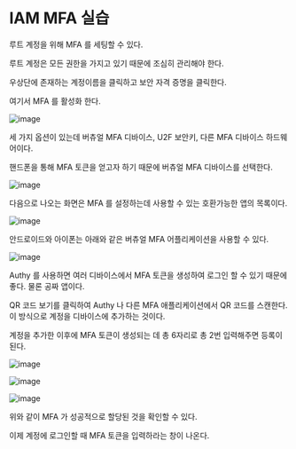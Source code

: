 # IAM MFA 실습

루트 계정을 위해 MFA 를 세팅할 수 있다.

루트 계정은 모든 권한을 가지고 있기 때문에 조심히 관리해야 한다.

우상단에 존재하는 계정이름을 클릭하고 보안 자격 증명을 클릭한다.

여기서 MFA 를 활성화 한다.

![image](https://user-images.githubusercontent.com/67403886/155991784-62468685-7ed7-4ae5-a8d5-e3d107c37819.png)


세 가지 옵션이 있는데 버츄얼 MFA 디바이스, U2F 보안키, 다른 MFA 디바이스 하드웨어이다. 

핸드폰을 통해 MFA 토큰을 얻고자 하기 때문에 버츄얼 MFA 디바이스를 선택한다.

![image](https://user-images.githubusercontent.com/67403886/155991801-883035fb-58b0-4540-8ed2-53bfbe5e75fc.png)


다음으로 나오는 화면은 MFA 를 설정하는데 사용할 수 있는 호환가능한 앱의 목록이다.

![image](https://user-images.githubusercontent.com/67403886/155991833-080b7407-247b-49b8-bd37-31c9cfbb47a7.png)


안드로이드와 아이폰는 아래와 같은 버츄얼 MFA 어플리케이션을 사용할 수 있다.

![image](https://user-images.githubusercontent.com/67403886/155991857-8770e417-61b7-4d00-b1cd-f582f89b33b4.png)


Authy 를 사용하면 여러 디바이스에서 MFA 토큰을 생성하여 로그인 할 수 있기 때문에 좋다. 물론 공짜 앱이다.

QR 코드 보기를 클릭하여 Authy 나 다른 MFA 애플리케이션에서 QR 코드를 스캔한다. 이 방식으로 계정을 디바이스에 추가하는 것이다.

계정을 추가한 이후에 MFA 토큰이 생성되는 데 총 6자리로 총 2번 입력해주면 등록이 된다.

![image](https://user-images.githubusercontent.com/67403886/155991889-4ab36cdd-ea13-4a82-a338-aed2e7c5573c.png)


![image](https://user-images.githubusercontent.com/67403886/155991908-16e9206b-9784-4a13-a1f0-99a78f600a06.png)


![image](https://user-images.githubusercontent.com/67403886/155991921-f063aec0-27e3-43cb-9f0b-d62b7748e4b5.png)


위와 같이 MFA 가 성공적으로 할당된 것을 확인할 수 있다.

이제 계정에 로그인할 때 MFA 토큰을 입력하라는 창이 나온다.
